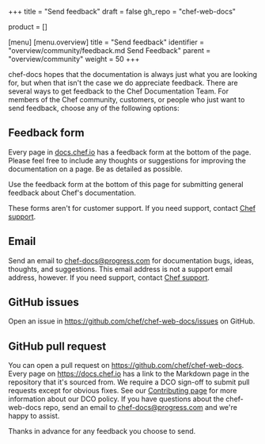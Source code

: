 +++
title = "Send feedback"
draft = false
gh_repo = "chef-web-docs"

product = []

[menu]
  [menu.overview]
    title = "Send feedback"
    identifier = "overview/community/feedback.md Send Feedback"
    parent = "overview/community"
    weight = 50
+++

chef-docs hopes that the documentation is always just what you are
looking for, but when that isn't the case we do appreciate
feedback. There are several ways to get feedback to the Chef Documentation Team. For
members of the Chef community, customers, or people who just want to
send feedback, choose any of the following options:

## Feedback form

Every page in [docs.chef.io](https://docs.chef.io) has a feedback form
at the bottom of the page. Please feel free to include any thoughts or
suggestions for improving the documentation on a page. Be as detailed as possible.

Use the feedback form at the bottom of this page for submitting general feedback
about Chef's documentation.

These forms aren't for customer support. If you need support,
contact [Chef support](https://supportlink.chef.io/).

## Email

Send an email to <chef-docs@progress.com> for documentation bugs,
ideas, thoughts, and suggestions. This email address is
not a support email address, however. If you need support,
contact [Chef support](https://supportlink.chef.io/).

## GitHub issues

Open an issue in <https://github.com/chef/chef-web-docs/issues>
on GitHub.

## GitHub pull request

You can open a pull request on <https://github.com/chef/chef-web-docs>.
Every page on <https://docs.chef.io> has a link to the Markdown page in the repository
that it's sourced from. We require a DCO sign-off to submit pull requests
except for obvious fixes. See our
[Contributing page](https://github.com/chef/chef/blob/main/CONTRIBUTING.md#developer-certification-of-origin-dco)
for more information about our DCO policy. If you have questions about the
chef-web-docs repo, send an email to <chef-docs@progress.com> and we're
happy to assist.

Thanks in advance for any feedback you choose to send.
